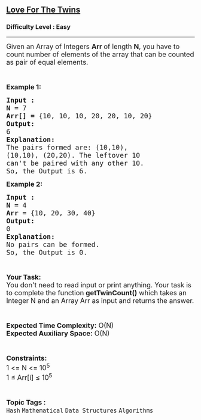 <h2><a href="https://www.geeksforgeeks.org/problems/love-for-the-twins2623/1?page=4&category=Mathematical&difficulty=Easy&sortBy=submissions">Love For The Twins</a></h2><h3>Difficulty Level : Easy</h3><hr><div class="problems_problem_content__Xm_eO"><p><span style="font-size: 18px;">Given an Array of Integers <strong>Arr </strong>of length <strong>N</strong>, you have to count number of elements of the array that can be counted as pair of equal elements.</span></p>
<p>&nbsp;</p>
<p><span style="font-size: 18px;"><strong>Example 1:</strong> </span></p>
<pre><span style="font-size: 18px;"><strong>Input :</strong> 
<strong>N = </strong>7
<strong>Arr[] = </strong>{10, 10, 10, 20, 20, 10, 20}
<strong>Output:</strong>
6
<strong>Explanation:</strong>
The pairs formed are: (10,10),
(10,10), (20,20). The leftover 10
can't be paired with any other 10.
So, the Output is 6.</span></pre>
<p><span style="font-size: 18px;"><strong>Example 2:</strong> </span></p>
<pre><span style="font-size: 18px;"><strong>Input :</strong> 
<strong>N = </strong>4
<strong>Arr = </strong>{10, 20, 30, 40}
<strong>Output:</strong>
0
<strong>Explanation:</strong>
No pairs can be formed.
So, the Output is 0.</span></pre>
<p>&nbsp;</p>
<p><span style="font-size: 18px;"><strong>Your Task:</strong><br>You don't need to read input or print anything. Your task is to complete the function <strong>getTwinCount()</strong> which takes an Integer N and an Array Arr as input and returns the answer.</span></p>
<p>&nbsp;</p>
<p><span style="font-size: 18px;"><strong>Expected Time Complexity:</strong> O(N)<br><strong>Expected Auxiliary Space:</strong> O(N)</span></p>
<p>&nbsp;</p>
<p><span style="font-size: 18px;"><strong>Constraints:</strong></span><br><span style="font-size: 18px;">1 &lt;= N &lt;= 10<sup>5</sup><br>1 ≤ Arr[i] ≤ 10<sup>5</sup></span></p></div><br><p><span style=font-size:18px><strong>Topic Tags : </strong><br><code>Hash</code>&nbsp;<code>Mathematical</code>&nbsp;<code>Data Structures</code>&nbsp;<code>Algorithms</code>&nbsp;